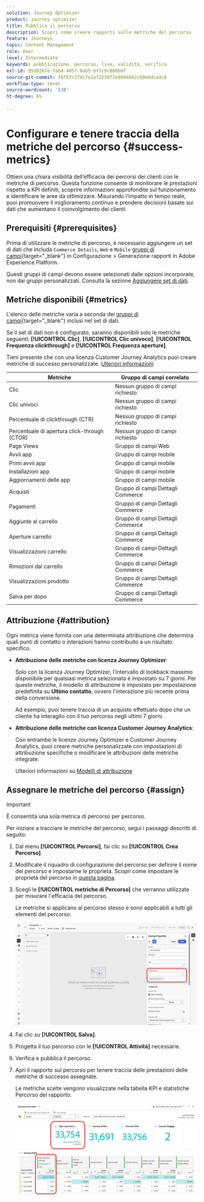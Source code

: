 ```yaml
---
solution: Journey Optimizer
product: journey optimizer
title: Pubblica il percorso
description: Scopri come creare rapporti sulle metriche del percorso
feature: Journeys
topic: Content Management
role: User
level: Intermediate
keywords: pubblicazione, percorso, live, validità, verifica
exl-id: 95d0267e-fab4-4057-8ab5-6f7c9c866b0f
source-git-commit: f8f07c27dc7e2ef223972e9044042c60e6dca4c8
workflow-type: tm+mt
source-wordcount: '530'
ht-degree: 6%

---
```


# Configurare e tenere traccia della metriche del percorso {#success-metrics}

Ottieni una chiara visibilità dell’efficacia dei percorsi dei clienti con le metriche di percorso. Questa funzione consente di monitorare le prestazioni rispetto a KPI definiti, scoprire informazioni approfondite sul funzionamento e identificare le aree da ottimizzare. Misurando l’impatto in tempo reale, puoi promuovere il miglioramento continuo e prendere decisioni basate sui dati che aumentano il coinvolgimento dei clienti.

## Prerequisiti {#prerequisites}

Prima di utilizzare le metriche di percorso, è necessario aggiungere un set di dati che includa `Commerce Details`, `Web` e `Mobile` [gruppi di campi](https://experienceleague.adobe.com/docs/experience-platform/xdm/tutorials/create-schema-ui.html?lang=it#field-group){target="_blank"} in Configurazione > Generazione rapporti in Adobe Experience Platform.

Questi gruppi di campi devono essere selezionati dalle opzioni incorporate, non dai gruppi personalizzati. Consulta la sezione [Aggiungere set di dati](../reports/reporting-configuration.md#add-datasets).

## Metriche disponibili {#metrics}

L&#39;elenco delle metriche varia a seconda dei [gruppi di campi](https://experienceleague.adobe.com/docs/experience-platform/xdm/tutorials/create-schema-ui.html?lang=it#field-group){target="_blank"} inclusi nel set di dati.

Se il set di dati non è configurato, saranno disponibili solo le metriche seguenti: **[!UICONTROL Clic]**, **[!UICONTROL Clic univoco]**, **[!UICONTROL Frequenza clickthrough]** e **[!UICONTROL Frequenza aperture]**.

Tieni presente che con una licenza Customer Journey Analytics puoi creare metriche di successo personalizzate. [Ulteriori informazioni](https://experienceleague.adobe.com/en/docs/analytics-platform/using/cja-components/cja-calcmetrics/cm-workflow/participation-metric)


| Metriche | Gruppo di campi correlato |
|-|-|
| Clic | Nessun gruppo di campi richiesto |
| Clic univoci | Nessun gruppo di campi richiesto |
| Percentuale di clickthrough (CTR) | Nessun gruppo di campi richiesto |
| Percentuale di apertura click-through (CTOR) | Nessun gruppo di campi richiesto |
| Page Views | Gruppo di campi Web |
| Avvii app | Gruppo di campi mobile |
| Primi avvii app | Gruppo di campi mobile |
| Installazioni app | Gruppo di campi mobile |
| Aggiornamenti delle app | Gruppo di campi mobile |
| Acquisti | Gruppo di campi Dettagli Commerce |
| Pagamenti | Gruppo di campi Dettagli Commerce |
| Aggiunte al carrello | Gruppo di campi Dettagli Commerce |
| Aperture carrello | Gruppo di campi Dettagli Commerce |
| Visualizzazioni carrello | Gruppo di campi Dettagli Commerce |
| Rimozioni dal carrello | Gruppo di campi Dettagli Commerce |
| Visualizzazioni prodotto | Gruppo di campi Dettagli Commerce |
| Salva per dopo | Gruppo di campi Dettagli Commerce |

## Attribuzione {#attribution}

Ogni metrica viene fornita con una determinata attribuzione che determina quali punti di contatto o interazioni hanno contribuito a un risultato specifico.

* **Attribuzione delle metriche con licenza Journey Optimizer**:

  Solo con la licenza Journey Optimizer, l’intervallo di lookback massimo disponibile per qualsiasi metrica selezionata è impostato su 7 giorni. Per queste metriche, il modello di attribuzione è impostato per impostazione predefinita su **Ultimo contatto**, ovvero l&#39;interazione più recente prima della conversione.

  Ad esempio, puoi tenere traccia di un acquisto effettuato dopo che un cliente ha interagito con il tuo percorso negli ultimi 7 giorni.

* **Attribuzione delle metriche con licenza Customer Journey Analytics**:

  Con entrambe le licenze Journey Optimizer e Customer Journey Analytics, puoi creare metriche personalizzate con impostazioni di attribuzione specifiche o modificare le attribuzioni delle metriche integrate.

  Ulteriori informazioni su [Modelli di attribuzione](https://experienceleague.adobe.com/en/docs/analytics-platform/using/cja-dataviews/component-settings/attribution#attribution-models)

## Assegnare le metriche del percorso {#assign}

>[!IMPORTANT]
>
>È consentita una sola metrica di percorso per percorso.

Per iniziare a tracciare le metriche del percorso, segui i passaggi descritti di seguito:

1. Dal menu **[!UICONTROL Percorsi]**, fai clic su **[!UICONTROL Crea Percorso]**.

1. Modificate il riquadro di configurazione del percorso per definire il nome del percorso e impostarne le proprietà. Scopri come impostare le proprietà del percorso in [questa pagina](../building-journeys/journey-properties.md).

1. Scegli le **[!UICONTROL metriche di Percorso]** che verranno utilizzate per misurare l&#39;efficacia del percorso.

   Le metriche si applicano al percorso stesso e sono applicabili a tutti gli elementi del percorso.

   ![](assets/success_metric.png)

1. Fai clic su **[!UICONTROL Salva]**.

1. Progetta il tuo percorso con le **[!UICONTROL Attività]** necessarie.

1. Verifica e pubblica il percorso.

1. Apri il rapporto sul percorso per tenere traccia delle prestazioni delle metriche di successo assegnate.

   Le metriche scelte vengono visualizzate nella tabella KPI e statistiche Percorso del rapporto.

   ![](assets/success_metric_2.png)

